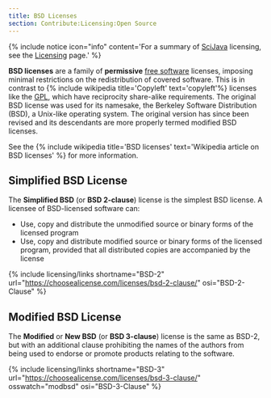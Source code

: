 ```yaml
---
title: BSD Licenses
section: Contribute:Licensing:Open Source
---
```


{% include notice icon="info" content='For a summary of [SciJava](/libs/scijava) licensing, see the [Licensing](/licensing) page.' %} 

**BSD licenses** are a family of **permissive**
[free software](/licensing/open-source) licenses, imposing minimal
restrictions on the redistribution of covered software. This is in contrast to
{% include wikipedia title='Copyleft' text='copyleft'%}
licenses like the [GPL](/licensing/gpl), which have reciprocity share-alike requirements.
The original BSD license was used for its namesake, the Berkeley Software
Distribution (BSD), a Unix-like operating system. The original version has
since been revised and its descendants are more properly termed modified BSD
licenses.

See the
{% include wikipedia title='BSD licenses' text='Wikipedia article on BSD licenses' %}
for more information.

## Simplified BSD License

The **Simplified BSD** (or **BSD 2-clause**) license is the simplest BSD
license. A licensee of BSD-licensed software can:

- Use, copy and distribute the unmodified source or binary forms of the
  licensed program
- Use, copy and distribute modified source or binary forms of the licensed
  program, provided that all distributed copies are accompanied by the license

{% include licensing/links shortname="BSD-2" url="https://choosealicense.com/licenses/bsd-2-clause/" osi="BSD-2-Clause" %}

## Modified BSD License

The **Modified** or **New BSD** (or **BSD 3-clause**) license is the same as
BSD-2, but with an additional clause prohibiting the names of the authors from
being used to endorse or promote products relating to the software.

{% include licensing/links shortname="BSD-3" url="https://choosealicense.com/licenses/bsd-3-clause/" osswatch="modbsd" osi="BSD-3-Clause" %}
